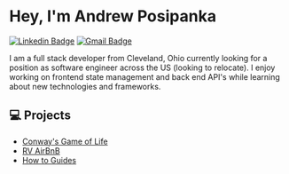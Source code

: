 # Hey, I'm Andrew Posipanka

[![Linkedin Badge](https://img.shields.io/badge/-LinkedIn-blue?style=flat-square&logo=Linkedin&logoColor=white&link=https://www.linkedin.com/in/andrew-posipanka/)](https://www.linkedin.com/in/andrew-posipanka/)
[![Gmail Badge](https://img.shields.io/badge/-Gmail-Red?style=flat-square&logo=Gmail&logoColor=white&link=mailto:andrew.posipanka@gmail.com)](mailto:andrew.posipanka@gmail.com)

I am a full stack developer from Cleveland, Ohio currently looking for a position as software engineer across the US (looking to relocate).  I enjoy working on frontend state management and back end API's while learning about new technologies and frameworks. 

## 💻 Projects
- [Conway's Game of Life](https://github.com/aposipa/conways-game-of-life)
- [RV AirBnB](https://github.com/BW-FT-AirBNB2-Jackie/front-end)
- [How to Guides](https://github.com/aposipa/Back-End-Web)

<!--
**aposipa/aposipa** is a ✨ _special_ ✨ repository because its `README.md` (this file) appears on your GitHub profile.

Here are some ideas to get you started:

- 🔭 I’m currently working on ...
- 🌱 I’m currently learning ...
- 👯 I’m looking to collaborate on ...
- 🤔 I’m looking for help with ...
- 💬 Ask me about ...
- 📫 How to reach me: ...
- 😄 Pronouns: ...
- ⚡ Fun fact: ...
-->
